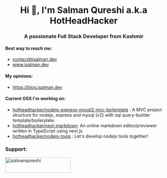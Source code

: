 <h1 align="center">Hi 👋, I'm Salman Qureshi a.k.a HotHeadHacker</h1>
<h3 align="center">A passionate Full Stack Developer from Kashmir</h3>

#### Best way to reach me:
- contact@isalman.dev
- www.isalman.dev

#### My opinions:
- https://blog.isalman.dev

#### Current OSS I'm working on:
- [hotheadhacker/nodejs-express-mysql2-mvc-boilerplate](https://github.com/hotheadhacker/nodejs-express-mysql2-mvc-boilerplate) : A MVC project structure for nodejs, express and mysql (v2) with sql query-builder template/boilerplate.
- [hotheadhacker/next-markdown](https://github.com/hotheadhacker/next-markdown): An online markdown editor/previewer written in TypeScript using next.js
- [hotheadhacker/nodejs-tools](https://github.com/hotheadhacker/nodejs-tools) : Let's develop nodejs tools together!

<h3 align="left">Support:</h3> 
<p><a href="https://ko-fi.com/salmanqureshi"> <img align="left" src="https://cdn.buymeacoffee.com/buttons/v2/default-yellow.png" height="50" width="210" alt="salmanqureshi" /></a></p><br><br>

